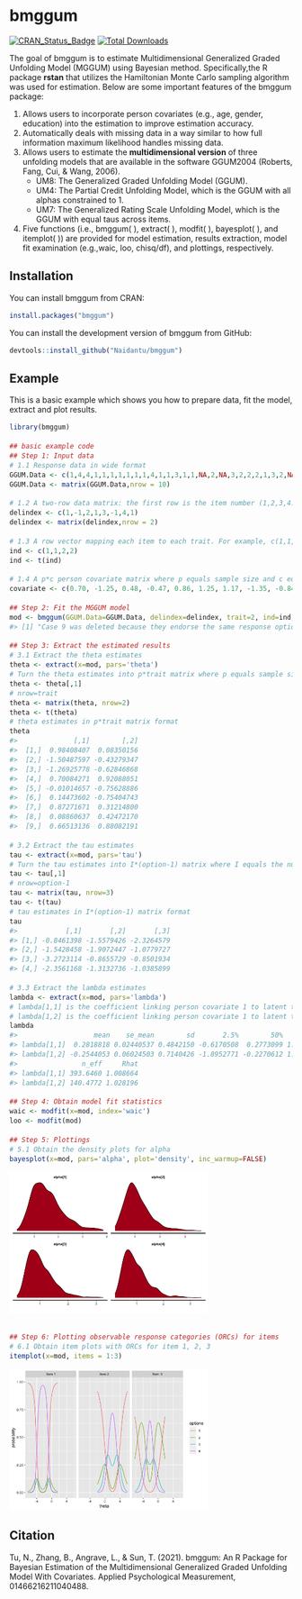 
<!-- README.md is generated from README.Rmd. Please edit that file -->

# bmggum

<!-- badges: start -->

[![CRAN\_Status\_Badge](https://www.r-pkg.org/badges/version/bmggum)](https://cran.r-project.org/package=bmggum)
[![Total
Downloads](https://cranlogs.r-pkg.org/badges/grand-total/bmggum)](https://cranlogs.r-pkg.org/badges/grand-total/bmggum "Total downloads")
<!-- badges: end -->

The goal of bmggum is to estimate Multidimensional Generalized Graded
Unfolding Model (MGGUM) using Bayesian method. Specifically,the R
package **rstan** that utilizes the Hamiltonian Monte Carlo sampling
algorithm was used for estimation. Below are some important features of
the bmggum package:

1.  Allows users to incorporate person covariates (e.g., age, gender,
    education) into the estimation to improve estimation accuracy.
2.  Automatically deals with missing data in a way similar to how full
    information maximum likelihood handles missing data.
3.  Allows users to estimate the **multidimensional version** of three
    unfolding models that are available in the software GGUM2004
    (Roberts, Fang, Cui, & Wang, 2006).
      - UM8: The Generalized Graded Unfolding Model (GGUM).
      - UM4: The Partial Credit Unfolding Model, which is the GGUM with
        all alphas constrained to 1.
      - UM7: The Generalized Rating Scale Unfolding Model, which is the
        GGUM with equal taus across items.
4.  Five functions (i.e., bmggum( ), extract( ), modfit( ), bayesplot(
    ), and itemplot( )) are provided for model estimation, results
    extraction, model fit examination (e.g.,waic, loo, chisq/df), and
    plottings, respectively.

## Installation

You can install bmggum from CRAN:

``` r
install.packages("bmggum")
```

You can install the development version of bmggum from GitHub:

``` r
devtools::install_github("Naidantu/bmggum")
```

## Example

This is a basic example which shows you how to prepare data, fit the
model, extract and plot results.

``` r
library(bmggum)

## basic example code
## Step 1: Input data
# 1.1 Response data in wide format
GGUM.Data <- c(1,4,4,1,1,1,1,1,1,1,4,1,1,3,1,1,NA,2,NA,3,2,2,2,1,3,2,NA,2,1,1,2,1,NA,NA,NA,1,3,NA,1,2)
GGUM.Data <- matrix(GGUM.Data,nrow = 10)

# 1.2 A two-row data matrix: the first row is the item number (1,2,3,4...); the second row indicates the signs of delta for each item (-1,0,1,...). For items that have negative deltas for sure, "-1" should be assigned; for items that have positive deltas, "1" should be assigned; for items whose deltas may be either positive or negative (e.g., intermediate items), "0" should assigned. We recommend at least two positive and two negative items per trait for better estimation.
delindex <- c(1,-1,2,1,3,-1,4,1)
delindex <- matrix(delindex,nrow = 2)

# 1.3 A row vector mapping each item to each trait. For example, c(1,1,1,2,2,2) means that the first 3 items belong to trait 1 and the last 3 items belong to trait 2.
ind <- c(1,1,2,2)
ind <- t(ind)

# 1.4 A p*c person covariate matrix where p equals sample size and c equals the number of covariates. The default is NULL, meaning no person covariate.
covariate <- c(0.70, -1.25, 0.48, -0.47, 0.86, 1.25, 1.17, -1.35, -0.84, -0.55)

## Step 2: Fit the MGGUM model
mod <- bmggum(GGUM.Data=GGUM.Data, delindex=delindex, trait=2, ind=ind, option=4, model="UM8", covariate=covariate)
#> [1] "Case 9 was deleted because they endorse the same response option across all items"

## Step 3: Extract the estimated results 
# 3.1 Extract the theta estimates 
theta <- extract(x=mod, pars='theta')
# Turn the theta estimates into p*trait matrix where p equals sample size and trait equals the number of latent traits
theta <- theta[,1]
# nrow=trait
theta <- matrix(theta, nrow=2)  
theta <- t(theta)
# theta estimates in p*trait matrix format
theta
#>              [,1]        [,2]
#>  [1,]  0.98408407  0.08350156
#>  [2,] -1.50487597 -0.43279347
#>  [3,] -1.26925778 -0.62846868
#>  [4,]  0.70084271  0.92088051
#>  [5,] -0.01014657 -0.75628886
#>  [6,]  0.14473602 -0.75404743
#>  [7,]  0.87271671  0.31214800
#>  [8,]  0.08860637  0.42472170
#>  [9,]  0.66513136  0.88082191

# 3.2 Extract the tau estimates 
tau <- extract(x=mod, pars='tau')
# Turn the tau estimates into I*(option-1) matrix where I equals the number of items and option equals the number of response options
tau <- tau[,1]
# nrow=option-1
tau <- matrix(tau, nrow=3)  
tau <- t(tau)
# tau estimates in I*(option-1) matrix format
tau
#>            [,1]       [,2]       [,3]
#> [1,] -0.8461398 -1.5579426 -2.3264579
#> [2,] -1.5428458 -1.9072447 -1.0779727
#> [3,] -3.2723114 -0.8655729 -0.8501934
#> [4,] -2.3561168 -1.3132736 -1.0385899

# 3.3 Extract the lambda estimates 
lambda <- extract(x=mod, pars='lambda')
# lambda[1,1] is the coefficient linking person covariate 1 to latent trait 1
# lambda[1,2] is the coefficient linking person covariate 1 to latent trait 2
lambda
#>                   mean    se_mean        sd       2.5%        50%    97.5%
#> lambda[1,1]  0.2818818 0.02440537 0.4842150 -0.6170508  0.2773099 1.313274
#> lambda[1,2] -0.2544053 0.06024503 0.7140426 -1.8952771 -0.2270612 1.102316
#>                n_eff     Rhat
#> lambda[1,1] 393.6460 1.008664
#> lambda[1,2] 140.4772 1.028196

## Step 4: Obtain model fit statistics 
waic <- modfit(x=mod, index='waic')
loo <- modfit(mod)

## Step 5: Plottings
# 5.1 Obtain the density plots for alpha
bayesplot(x=mod, pars='alpha', plot='density', inc_warmup=FALSE)
```

<img src="man/figures/README-example-1.png" width="70%" />

``` r

## Step 6: Plotting observable response categories (ORCs) for items
# 6.1 Obtain item plots with ORCs for item 1, 2, 3
itemplot(x=mod, items = 1:3)
```

<img src="man/figures/README-example-2.png" width="70%" />

## Citation

Tu, N., Zhang, B., Angrave, L., & Sun, T. (2021). bmggum: An R Package
for Bayesian Estimation of the Multidimensional Generalized Graded
Unfolding Model With Covariates. Applied Psychological Measurement,
01466216211040488.

